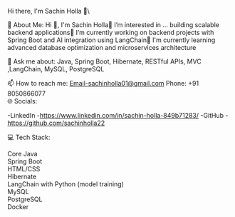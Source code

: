 Hi there, I'm Sachin Holla 👋\

💫 About Me:
Hi 👋, I'm Sachin Holla👀 I’m interested in ... building scalable backend applications🔭 I’m currently working on backend projects with Spring Boot and AI integration using LangChain🌱 I'm currently learning advanced database optimization and microservices architecture  

💬 Ask me about:
Java, Spring Boot, Hibernate, RESTful APIs, MVC ,LangChain, MySQL, PostgreSQL  

📫 How to reach me:
Email-sachinholla01@gmail.com
Phone: +91 8050866077  
🌐 Socials:

-LinkedIn  -https://www.linkedin.com/in/sachin-holla-849b71283/
-GitHub    -https://github.com/sachinholla22

💻 Tech Stack:

Core Java  
Spring Boot  
HTML/CSS  
Hibernate  
LangChain with Python (model training)  
MySQL  
PostgreSQL  
Docker

